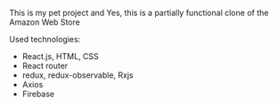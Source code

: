 This is my pet project and Yes, this is a partially functional clone of the Amazon Web Store

Used technologies:
 - React.js, HTML, CSS
 - React router
 - redux, redux-observable, Rxjs
 - Axios
 - Firebase